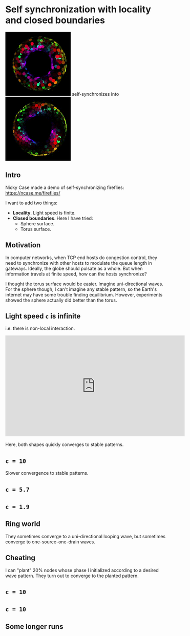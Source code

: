 # Self synchronization with locality and closed boundaries
![before sync](./videos/gif/initial_random.gif)
self-synchronizes into
![after sync](./videos/gif/cheat_3.gif)

## Intro
Nicky Case made a demo of self-synchronizing fireflies: https://ncase.me/fireflies/  

I want to add two things:
- **Locality**. Light speed is finite. 
- **Closed boundaries**. Here I have tried: 
  - Sphere surface. 
  - Torus surface. 

## Motivation
In computer networks, when TCP end hosts do congestion control, they need to synchronize with other hosts to modulate the queue length in gateways. Ideally, the globe should pulsate as a whole. But when information travels at finite speed, how can the hosts synchronize? 

I thought the torus surface would be easier. Imagine uni-directional waves. For the sphere though, I can't imagine any stable pattern, so the Earth's internet may have some trouble finding equilibrium. However, experiments showed the sphere actually did better than the torus. 

## Light speed `c` is infinite
i.e. there is non-local interaction.  
<iframe width="560" height="315" src="https://www.youtube.com/embed/81-LluMBauI" title="YouTube video player" frameborder="0" allow="accelerometer; autoplay; clipboard-write; encrypted-media; gyroscope; picture-in-picture" allowfullscreen></iframe>

Here, both shapes quickly converges to stable patterns. 

## `c = 10`
Slower convergence to stable patterns. 

## `c = 5.7`

## `c = 1.9`

## Ring world
They sometimes converge to a uni-directional looping wave, but sometimes converge to one-source-one-drain waves. 

## Cheating
I can "plant" 20% nodes whose phase I initialized according to a desired wave pattern. They turn out to converge to the planted pattern. 

## `c = 10`

## `c = 10`

## Some longer runs
